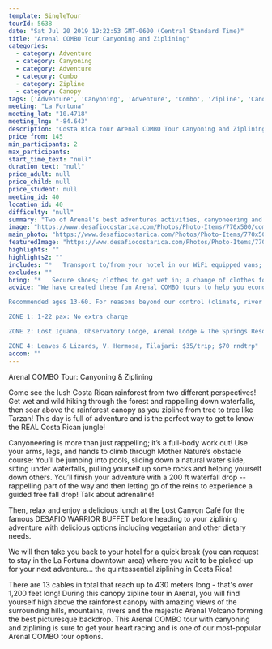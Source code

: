 ```yaml
---
template: SingleTour
tourId: 5638
date: "Sat Jul 20 2019 19:22:53 GMT-0600 (Central Standard Time)"
title: "Arenal COMBO Tour Canyoning and Ziplining"
categories: 
  - category: Adventure
  - category: Canyoning
  - category: Adventure
  - category: Combo
  - category: Zipline
  - category: Canopy
tags: ['Adventure', 'Canyoning', 'Adventure', 'Combo', 'Zipline', 'Canopy']
meeting: "La Fortuna"
meeting_lat: "10.4718"
meeting_lng: "-84.643"
description: "Costa Rica tour Arenal COMBO Tour Canyoning and Ziplining, id 5638"
price_from: 145
min_participants: 2
max_participants: 
start_time_text: "null"
duration_text: "null"
price_adult: null
price_child: null
price_student: null
meeting_id: 40
location_id: 40
difficulty: "null"
summary: "Two of Arenal's best adventures activities, canyoneering and ziplining in one day! Rappel down amazing waterfalls and hike through rivers in the pristine rainforest canyon. Then, feel the thrill of flying above the tree tops in the lush rainforest that provides some of the best views of Costa Rica you’ll see on your vacation! This Arenal COMBO Tour is the perfect day for nature and adventure enthusiasts! One of our ..."
image: "https://www.desafiocostarica.com/Photos/Photo-Items/770x500/combo-tour---arenal----canyoneering--canopy-ziplining-3.jpg"
main_photo: "https://www.desafiocostarica.com/Photos/Photo-Items/770x500/combo-tour---arenal----canyoneering--canopy-ziplining-3.jpg"
featuredImage: "https://www.desafiocostarica.com/Photos/Photo-Items/770x500/combo-tour---arenal----canyoneering--canopy-ziplining-3.jpg"
highlights: ""
highlights2: ""
includes: "*   Transport to/from your hotel in our WiFi equipped vans; fun and professional guides who love what they do; delicious; home-cooked meal; towel; photographer; lots of adventure"
excludes: ""
bring: "*   Secure shoes; clothes to get wet in; a change of clothes for after the tour; appetite for adventure"
advice: "We have created these fun Arenal COMBO tours to help you economize time and money on your vacation - we will coordinate your tour pick-ups and drop-offs and in some COMBOs, you may have a short break back at your hotel to take a breather before the next tour. Please keep your itinerary with you so you are aware of your Arenal COMBO logistics.Have a look at our Adventure Waiver if you have questions about our adventure tour policies..

Recommended ages 13-60. For reasons beyond our control (climate, river levels, etc.), we may change to a more-suitable tour with an equal or similar adventure-appeal or offer other tour options so you don't miss out on a fun day in Costa Rica. We reserve the right to cancel a trip due to unfavorable conditions & will only run a tour according to our policies. Full refund is given if (on rare occasion) no tour is run. This adventure involves some inherent risk and physical exertion, so you must be in good physical condition! While the recommended weight limit for our canyoneering (rappelling) tour and most zip line tours is 220 lbs (100 kilos) it’s more about waist size than weight as the ropes (canyoneering) and cables (zip lines) are rated for well over 220 lbs but the maximum waist size for the harnesses used for these tours is 42 inches. So if you are a little over 220 lbs but your waist is less than 42 inches you can still do these tours.NOTE: We have an extra transport charge for hotels outside of our normal pick-up

ZONE 1: 1-22 pax: No extra charge

ZONE 2: Lost Iguana, Observatory Lodge, Arenal Lodge & The Springs Resort: $20 per trip or $40 roundtrip. ZONE 3: Rancho Margot, Linda Vista, Arenal Vista: $25; $50 rndtrp

ZONE 4: Leaves & Lizards, V. Hermosa, Tilajari: $35/trip; $70 rndtrp"
accom: ""
---
```

Arenal COMBO Tour: Canyoning & Ziplining

Come see the lush Costa Rican rainforest from two different perspectives! Get wet and wild hiking through the forest and rappelling down waterfalls, then soar above the rainforest canopy as you zipline from tree to tree like Tarzan! This day is full of adventure and is the perfect way to get to know the REAL Costa Rican jungle!

Canyoneering is more than just rappelling; it’s a full-body work out! Use your arms, legs, and hands to climb through Mother Nature’s obstacle course: You’ll be jumping into pools, sliding down a natural water slide, sitting under waterfalls, pulling yourself up some rocks and helping yourself down others. You’ll finish your adventure with a 200 ft waterfall drop -- rappelling part of the way and then letting go of the reins to experience a guided free fall drop! Talk about adrenaline!

Then, relax and enjoy a delicious lunch at the Lost Canyon Café for the famous DESAFIO WARRIOR BUFFET before heading to your ziplining adventure with delicious options including vegetarian and other dietary needs.

We will then take you back to your hotel for a quick break (you can request to stay in the La Fortuna downtown area) where you wait to be picked-up for your next adventure... the quintessential ziplining in Costa Rica!

There are 13 cables in total that reach up to 430 meters long - that's over 1,200 feet long! During this canopy zipline tour in Arenal, you will find yourself high above the rainforest canopy with amazing views of the surrounding hills, mountains, rivers and the majestic Arenal Volcano forming the best picturesque backdrop. This Arenal COMBO tour with canyoning and ziplining is sure to get your heart racing and is one of our most-popular Arenal COMBO tour options.